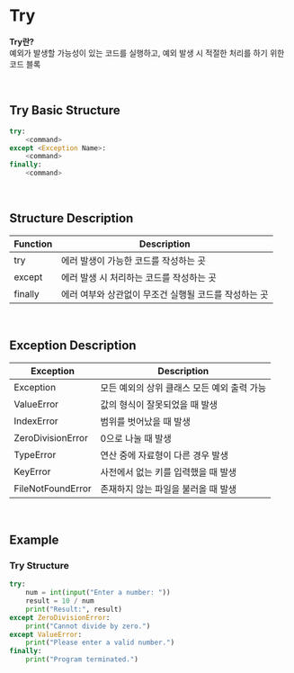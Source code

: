 # Try
**Try란?** <br>
예외가 발생할 가능성이 있는 코드를 실행하고, 예외 발생 시 적절한 처리를 하기 위한 코드 블록

<br>

## Try Basic Structure
```python
try:
    <command>
except <Exception Name>:
    <command>
finally:
    <command>
```

<br>

## Structure Description
|Function|Description|
|---|---|
|try| 에러 발생이 가능한 코드를 작성하는 곳|
|except|에러 발생 시 처리하는 코드를 작성하는 곳|
|finally|에러 여부와 상관없이 무조건 실행될 코드를 작성하는 곳|

<br>

## Exception Description
|Exception|Description|
|---|---|
|Exception|모든 예외의 상위 클래스 모든 예외 출력 가능|
|ValueError|값의 형식이 잘못되었을 때 발생|
|IndexError|범위를 벗어났을 때 발생|
|ZeroDivisionError|0으로 나눌 때 발생|
|TypeError|연산 중에 자료형이 다른 경우 발생|
|KeyError|사전에서 없는 키를 입력했을 때 발생|
|FileNotFoundError|존재하지 않는 파일을 불러올 때 발생|

<br>

## Example
### Try Structure
```python
try:
    num = int(input("Enter a number: "))
    result = 10 / num
    print("Result:", result)
except ZeroDivisionError:
    print("Cannot divide by zero.")
except ValueError:
    print("Please enter a valid number.")
finally:
    print("Program terminated.")
```

